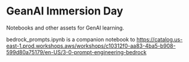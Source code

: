 # GeanAI Immersion Day
Notebooks and other assets for GenAI learning.

bedrock_prompts.ipynb is a companion notebook to https://catalog.us-east-1.prod.workshops.aws/workshops/c10312f0-aa83-4ba5-b908-599d80a75179/en-US/3-0-prompt-engineering-bedrock



